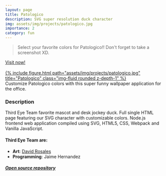 ```yaml
---
layout: page
title: Patologico
description: SVG super resolution duck character
img: assets/img/projects/patologico.jpg
importance: 2
category: fun
---
```


> Select your favorite colors for Patologico!! Don't forget to take a screenshot XD.

<div class="row justify-content-center mt-3">
    <a class="btn btn-lg btn-block" href="https://aestial.github.io/Patologico/" role="button" target="_blank">Visit now!</a>
</div>
<br>
<div class="row">
    <div class="col-sm mt-3 mt-md-0">
        <a href="https://aestial.github.io/Patologico/" target="_blank">
            {% include figure.html path="assets/img/projects/patologico.jpg" title="Patologico" class="img-fluid rounded z-depth-1" %}
        </a>
    </div>
</div>
<div class="caption">
    Customize Patologico colors with this super funny wallpaper application for the office.
</div>

### Description
Third Eye Team favorite mascot and desk jockey duck. Full single HTML page featuring our SVG character with customizable colors. Node.js frontend web application compiled using SVG, HTML5, CSS, Webpack and Vanilla
JavaScript.

#### Third Eye Team are:

- **Art**: [David Rosales](https://www.instagram.com/4stronomo/)
- **Programming**: Jaime Hernandez

##### [Open source repository](https://github.com/Aestial/Patologico/)